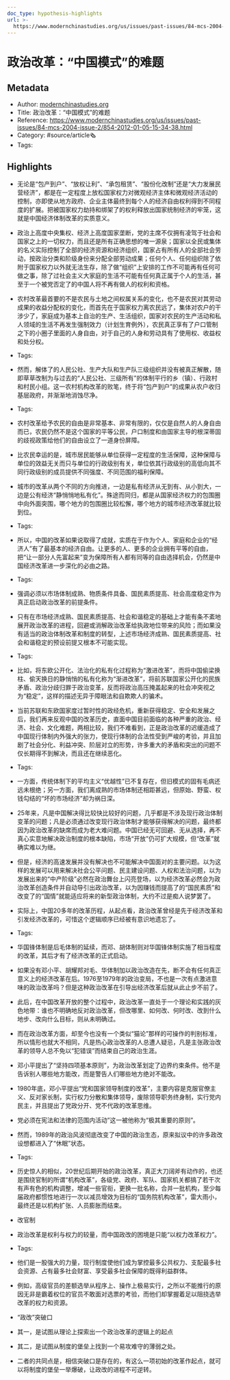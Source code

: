 ```yaml
---
doc_type: hypothesis-highlights
url: >-
  https://www.modernchinastudies.org/us/issues/past-issues/84-mcs-2004-issue-2/854-2012-01-05-15-34-38.html
---
```

# 政治改革：“中国模式”的难题
## Metadata
- Author: [modernchinastudies.org]()
- Title: 政治改革：“中国模式”的难题
- Reference: https://www.modernchinastudies.org/us/issues/past-issues/84-mcs-2004-issue-2/854-2012-01-05-15-34-38.html
- Category: #source/article🗞
- Tags:
## Highlights
- 无论是“包产到户”、“放权让利”、“承包租赁”、“股份化改制”还是“大力发展民营经济”，都是在一定程度上放松国家权力对微观经济主体和微观经济活动的控制，亦即使从地方政府、企业主体最终到每个人的经济自由权利得到不同程度的扩展。把被国家权力劫持和绑架了的权利释放出国家统制经济的牢笼，这就是中国经济体制改革的实质意义。

- 政治上高度中央集权、经济上高度国家垄断，党的主席不仅拥有凌驾于社会和国家之上的一切权力，而且还是所有正确思想的唯一源泉；国家以全民或集体的名义实际控制了全部的经济资源和经济组织，国家占有所有人的全部社会劳动，按政治分类和阶级身份来分配全部劳动成果；任何个人、任何组织除了依附于国家权力以外就无法生存，除了做“组织”上安排的工作不可能再有任何可做之事，除了过社会主义大家庭的生活不可能有任何真正属于个人的生活，甚至于一个被党否定了的中国人将不再有做人的权利和资格。

- 农村改革最首要的不是农民与土地之间权属关系的变化，也不是农民对其劳动成果的收益分配权的变化，而首先在于国家权力离农民远了，集体对农户的干涉少了，家庭成为基本上自治的生产、生活组织，国家对农民的生产活动和私人领域的生活不再发生强制效力（计划生育例外），农民真正享有了户口管制之下的小圈子里面的人身自由，对于自己的人身和劳动具有了使用权、收益权和处分权。


- Tags:

- 然而，解体了的人民公社、生产大队和生产队三级组织并没有被真正解散，随即草草改制为与过去的“人民公社、三级所有”的体制平行的乡（镇）、行政村和村民小组。这一农村机构改革的败笔，终于将“包产到户”的成果从农户收归基层政府，并渐渐地消蚀尽净。


- Tags:

- 农村改革给予农民的自由是非常基本、非常有限的，仅仅是自然人的人身自由而已，农民仍然不是这个国家的平等公民，户口制度和由国家主导的根深蒂固的歧视政策给他们的自由设立了一道身份屏障。

- 比农民幸运的是，城市居民能够从单位获得一定程度的生活保障，这种保障与单位的效益无关而只与单位的行政级别有关，单位依其行政级别的高低向其不同行政级别的成员提供不同强度、不同范围的福利保障。

- 城市的改革从两个不同的方向推进，一边是私有经济从无到有、从小到大，一边是公有经济“静悄悄地私有化”。殊途而同归，都是从国家经济权力的包围圈中向外面突围，哪个地方的包围圈比较松懈，哪个地方的城市经济改革就比较到位。


- Tags:

- 所以，中国的改革如果说取得了成就，实质在于作为个人、家庭和企业的“经济人”有了最基本的经济自由。让更多的人、更多的企业拥有平等的自由，把“让一部分人先富起来”变为保障所有人都有同等的自由选择机会，仍然是中国经济改革进一步深化的必由之路。


- Tags:

- 强调必须以市场体制成熟、物质条件具备、国民素质提高、社会高度稳定作为真正启动政治改革的前提条件。

- 只有在市场经济成熟、国民素质提高、社会和谐稳定的基础上才能有条不紊地展开政治改革的进程，回避或消解政治改革给执政地位带来的风险；而如果没有适当的政治体制改革和制度的转型，上述市场经济成熟、国民素质提高、社会和谐稳定的预设前提又根本不可能实现。


- Tags:

- 比如，将东欧公开化、法治化的私有化过程称为“激进改革”，而将中国偷梁换柱、偷天换日的静悄悄的私有化称为“渐进改革”，将前苏联国家公开化的民族矛盾、政治分歧归罪于政治变革，反而将政治高压掩盖起来的社会冲突视之为“稳定”，这样的描述无异于障眼法和自欺欺人的骗术。

- 当前苏联和东欧国家度过暂时性的政经危机，重新获得稳定、安全和发展之后，我们再来反观中国的改革历史，直面中国目前面临的各种严重的政治、经济、社会、文化难题，两相比较，我们不难看到，正是政治改革的迟缓造成了中国现行体制内外强大的张力，使现行体制的合法性受到严峻的考验，并且加剧了社会分化、利益冲突、阶层对立的形势，许多重大的矛盾和突出的问题不仅长期得不到解决，而且还在继续恶化。


- Tags:

- 一方面，传统体制下的平均主义“优越性”已不复存在，但旧模式的固有毛病还远未根绝；另一方面，我们离成熟的市场体制还相距甚远，但原始、野蛮、权钱勾结的“坏的市场经济”却为祸日深。

- 25年来，凡是中国解决得比较快比较好的问题，几乎都是不涉及现行政治体制变革的问题；凡是必须通过改变现行政治体制才能够获得解决的问题，最终都因为政治改革的缺席而成为老大难问题。中国已经无可回避、无从选择，再不真心实意地解决政治制度的根本缺陷，市场“开放”仍可扩大规模，但“改革”就确实难以为继。

- 但是，经济的高速发展并没有解决也不可能解决中国面对的主要问题。以为这样的发展可以用来解决社会公平问题、民主建设问题、人权和法治问题，以为发展出来的“中产阶级”必然在政治舞台上闪亮登场，以为经济改革必然会为政治改革创造条件并自动导引出政治改革，以为因赚钱而提高了的“国民素质”和改变了的“国情”就能适应将来的新型政治体制，大约不过是痴人说梦罢了。

- 实际上，中国20多年的改革历程，从起点看，政治改革曾经是先于经济改革和引发经济改革的，可惜这个逻辑顺序已经被有意识地遗忘了。


- Tags:

- 华国锋体制是后毛体制的延续，而邓、胡体制则对华国锋体制实施了相当程度的改革，其后才有了经济改革的正式启动。

- 如果没有邓小平、胡耀邦对毛、华体制加以政治改造在先，断不会有任何真正意义上的经济改革在后。1976至1979年的政治变局，不也是一次有点激进意味的政治改革吗？但是这种政治改革在引导出经济改革后就从此止步不前了。

- 此后，在中国改革开放的整个过程中，政治改革一直处于一个理论和实践的灰色地带：谁也不明确地反对政治改革，但改哪里、如何改、何时改、改到什么地步、改向什么目标，则从未明确过。

- 而在政治改革方面，却至今也没有一个类似“猫论”那样的可操作的判别标准，所以情形也就大不相同，凡是热心政治改革的人总遭人疑忌，凡是主张政治改革的领导人总不免以“犯错误”而结束自己的政治生涯。

- 邓小平提出了“坚持四项基本原则”，为政治改革划定了边界约束条件。他不是告诉别人哪些地方能改，而是警告人们哪些地方绝对不能改。

- 1980年底，邓小平提出“党和国家领导制度的改革”，主要内容是克服官僚主义、反对家长制，实行权力分散和集体领导，废除领导职务终身制，实行党内民主，并且提出了党政分开、党不代政的改革思维。

- 党必须在宪法和法律的范围内活动”这一被他称为“极其重要的原则”。

- 然而，1989年的政治风波彻底改变了中国的政治生态，原来拟议中的许多政改设想都进入了“休眠”状态。


- Tags:

- 历史惊人的相似，20世纪后期开始的政治改革，真正大刀阔斧有动作的，也还是围绕官制的所谓“机构改革”，各级党、政府、军队、国家机关都搞了若干次有声有色的机构调整，增减一些官衔，更换一批名称，合并一批机构，至少每届政府都惯性地进行一次以减员增效为目标的“国务院机构改革”，雷大雨小，最终还是以机构扩张、人员膨胀而结束。

- 改官制

- 政治改革是权利与权力的较量，而中国政改的困境是只能“以权力改革权力”。


- Tags:

- 他们是一股强大的力量，现行制度使他们成为掌控最多公共权力、支配最多社会资源、占有最多社会财富、享受最多社会保障的既得利益群体。

- 例如，高级官员的差额选举从程序上、操作上极易实行，之所以不能推行的原因无非是霸着权位的官员不敢面对选票的考验，而他们却掌握着足以阻挠选举改革的权力和资源。

- “政改”突破口

- 其一，是试图从理论上探索出一个政治改革的逻辑上的起点

- 其二，是试图从制度的堡垒上找到一个易攻难守的薄弱之处。

- 二者的共同点是，相信突破口是存在的，有这么一项初始的改革作起点，就可以将制度的堡垒一举爆破，让政改的进程不可逆转。

